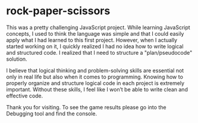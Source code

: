 # rock-paper-scissors

This was a pretty challenging JavaScript project. While learning JavaScript concepts, I used to think the language was simple and that I could easily apply what I had learned to this first project. However, when I actually started working on it, I quickly realized I had no idea how to write logical and structured code. I realized that I need to structure a "plan/pseudocode" solution. 

I believe that logical thinking and problem-solving skills are essential not only in real life but also when it comes to programming. Knowing how to properly organize and structure logical code in each project is extremely important. Without these skills, I feel like I won’t be able to write clean and effective code.

Thank you for visiting. To see the game results please go into the Debugging tool and find the console.